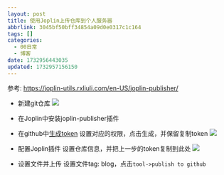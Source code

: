```yaml
---
layout: post
title: 使用Joplin上传仓库到个人服务器
abbrlink: 3045bf50bff34854a09d0e0317c1c164
tags: []
categories:
  - 00日常
  - 博客
date: 1732956443035
updated: 1732957156150
---
```


参考: <https://joplin-utils.rxliuli.com/en-US/joplin-publisher/>

- 新建git仓库
  ![](/resources/8f0563cd47a54c9ba8814192ee922de3.png)

- 在Joplin中安装joplin-publisher插件

- 在github中[生成token](https://github.com/settings/personal-access-tokens/new)
  设置对应的权限，点击生成，并保留复制token
  ![](/resources/4b6a68266e7b4a50b9569e20298e7db7.png)

- 配置Joplin插件
  设置仓库信息，并把上一步的token复制到此处
  ![](/resources/b97a2dfdd8fa48c8bafcbbb672ef0f35.png)

- 设置文件并上传
  设置文件tag: blog，点击`tool->publish to github`
